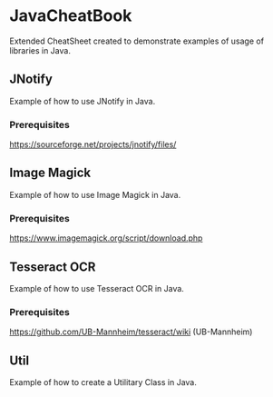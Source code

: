 # JavaCheatBook
Extended CheatSheet created to demonstrate examples of usage of libraries in Java.

## JNotify
Example of how to use JNotify in Java.

### Prerequisites
https://sourceforge.net/projects/jnotify/files/

## Image Magick
Example of how to use Image Magick in Java.

### Prerequisites
https://www.imagemagick.org/script/download.php

## Tesseract OCR
Example of how to use Tesseract OCR in Java.

### Prerequisites
https://github.com/UB-Mannheim/tesseract/wiki (UB-Mannheim)

## Util
Example of how to create a Utilitary Class in Java.
